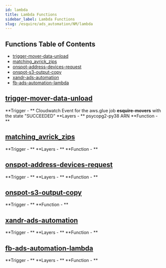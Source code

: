 ```yaml
---
id: lambda
title: Lambda Functions
sidebar_label: Lambda Functions
slug: /esquire/ads_automation/NM/lambda
---
```


## Functions Table of Contents
* [trigger-mover-data-unload](#trigger-mover-data-unload)
* [matching_avrick_zips](#matching_avrick_zips)
* [onspot-address-devices-request](#onspot-address-devices-request)
* [onspot-s3-output-copy](#onspot-s3-output-copy)
* [xandr-ads-automation](#xandr-ads-automation)
* [fb-ads-automation-lambda](#fb-ads-automation-lambda)




## [trigger-mover-data-unload](https://us-east-2.console.aws.amazon.com/lambda/home?region=us-east-2#/functions/trigger-mover-data-unload?tab=configuration) 
**Trigger - **  Cloudwatch Event for the aws.glue job **esquire-movers** with the state "SUCCEEDED"
**Layers - ** 	psycopg2-py38 ARN
**Function - ** 

## [matching_avrick_zips](https://us-east-2.console.aws.amazon.com/lambda/home?region=us-east-2#/functions/matching_avrick_zips) 
**Trigger - **
**Layers - **
**Function - ** 

## [onspot-address-devices-request](https://console.aws.amazon.com/lambda/home?region=us-east-1#/functions/onspot-address-devices-request)
**Trigger - **
**Layers - **
**Function - ** 

## [onspot-s3-output-copy](https://console.aws.amazon.com/lambda/home?region=us-east-1#/functions/onspot-s3-output-copy)
**Trigger - **
**Function - ** 

## [xandr-ads-automation](https://us-east-2.console.aws.amazon.com/lambda/home?region=us-east-2#/functions/xandr-ads-automation)
**Trigger - **
**Layers - **
**Function - ** 

## [fb-ads-automation-lambda](https://us-east-2.console.aws.amazon.com/lambda/home?region=us-east-2#/functions/fb-ads-automation-lambda)
**Trigger - **
**Layers - **
**Function - ** 
